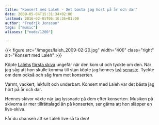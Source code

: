 ```yaml
---
title: "Konsert med Laleh - Det bästa jag hört på år och dar"
date: 2009-05-04T15:31:34+02:00
lastmod: 2016-02-05T06:10:36+01:00
author: "Fredrik Jonsson"
tags: ["music"]
aliases: ["node/1200"]

---
```


{{< figure src="/images/laleh_2009-02-20.jpg" width="400" class="right" alt="Konsert med Laleh" >}}

Köpte [Lalehs](http://www.laleh.se/) [första skiva](http://itunes.apple.com/WebObjects/MZStore.woa/wa/viewArtist?id=41864924) ungefär när den kom ut och tyckte om den. När jag såg att hon skulle komma till stan köpte jag hennes [två](http://itunes.apple.com/WebObjects/MZStore.woa/wa/viewAlbum?id=208778665&s=143456) [senaste](http://itunes.apple.com/WebObjects/MZStore.woa/wa/viewAlbum?id=301398198&s=143456). Tyckte om dem också och såg fram mot konserten.

Varmt, vackert, lekfullt och underbart. Konsert med Laleh var det bästa jag hört på år och dar. 

Hennes skivor växte när jag lyssnade på dem efter konserten. Musiken på skivorna är mer tillrättalagd än på konserten, ser gärna att hon släpper en live-skiva.

Får du chansen att se Laleh live så ta den!



